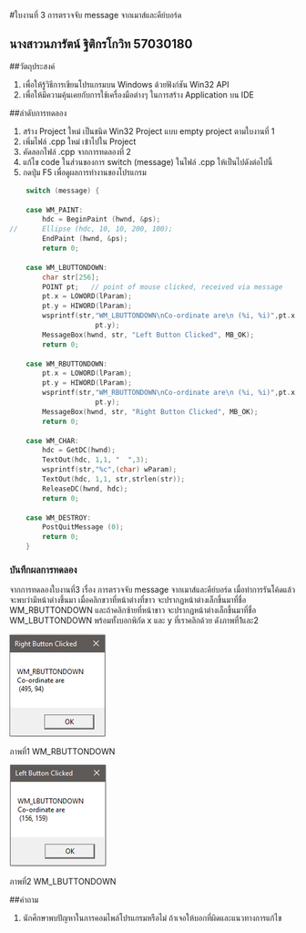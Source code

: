 #ใบงานที่ 3 การตรวจจับ message จากเมาส์และคีย์บอร์ด
## นางสาวนภารัตน์ ฐิติกรโกวิท 57030180 
##วัตถุประสงค์
1.	เพื่อให้รู้วิธีการเขียนโปรแกรมบน Windows ด้วยฟังก์ชัน Win32 API
2.	เพื่อให้มีความคุ้นเคยกับการใช้เครื่องมือต่างๆ ในการสร้าง Application บน IDE

##ลำดับการทดลอง
1.	สร้าง Project ใหม่ เป็นชนิด  Win32 Project แบบ empty project ตามใบงานที่ 1
2.	เพิ่มไฟล์ .cpp ใหม่ เข้าไปใน Project  
3.	คัดลอกไฟล์ .cpp จากการทดลองที่ 2
4.	แก้ไข code ในส่วนของการ switch (message) ในไฟล์ .cpp ให้เป็นไปดังต่อไปนี้
5. กดปุ่ม F5 เพื่อดูผลการทำงานของโปรแกรม
 
```c
    switch (message) {

    case WM_PAINT:
        hdc = BeginPaint (hwnd, &ps);
//      Ellipse (hdc, 10, 10, 200, 100);
        EndPaint (hwnd, &ps);
        return 0;

    case WM_LBUTTONDOWN:
        char str[256];
        POINT pt;   // point of mouse clicked, received via message
        pt.x = LOWORD(lParam);
        pt.y = HIWORD(lParam);
        wsprintf(str,"WM_LBUTTONDOWN\nCo-ordinate are\n (%i, %i)",pt.x,
                     pt.y);
        MessageBox(hwnd, str, "Left Button Clicked", MB_OK);
        return 0;

    case WM_RBUTTONDOWN:
        pt.x = LOWORD(lParam);
        pt.y = HIWORD(lParam);
        wsprintf(str,"WM_RBUTTONDOWN\nCo-ordinate are\n (%i, %i)",pt.x,
                     pt.y);
        MessageBox(hwnd, str, "Right Button Clicked", MB_OK);
        return 0;

    case WM_CHAR:
        hdc = GetDC(hwnd);
        TextOut(hdc, 1,1, "  ",3);
        wsprintf(str,"%c",(char) wParam);
        TextOut(hdc, 1,1, str,strlen(str));
        ReleaseDC(hwnd, hdc);
        return 0;

    case WM_DESTROY:
        PostQuitMessage (0);
        return 0;
    }
```
### บันทึกผลการทดลอง 


จากการทดลองใบงานที่3 เรื่อง การตรวจจับ message จากเมาส์และคีย์บอร์ด เมื่อทำการรันโค้ดแล้วจะพบว่ามีหน้าต่างขึ้นมา เมื่อคลิกขวาที่หน้าต่างที่ขาว จะปรากฏหน้าต่างเล็กขึ้นมาที่ชื่อ WM_RBUTTONDOWN และถ้าคลิกซ้ายที่หน้าขาว จะปรากฏหน้าต่างเล็กขึ้นมาที่ชื่อ WM_LBUTTONDOWN พร้อมทั้งบอกพิกัด x และ y ที่เราคลิกด้วย ดังภาพที่1และ2


![](https://github.com/NAPHARAT/LAB-03/blob/master/Capture1.PNG)

ภาพที่1 WM_RBUTTONDOWN


![](https://github.com/NAPHARAT/LAB-03/blob/master/Capture.PNG)

ภาพที่2 WM_LBUTTONDOWN



##คำถาม 
1.	นักศึกษาพบปัญหาในการคอมไพล์โปรแกรมหรือไม่ ถ้าเจอให้บอกที่ผิดและแนวทางการแก้ไข
